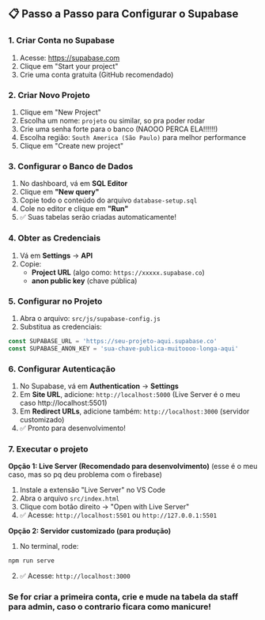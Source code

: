 ## 📋 **Passo a Passo para Configurar o Supabase**

### **1. Criar Conta no Supabase**
1. Acesse: https://supabase.com
2. Clique em "Start your project"
3. Crie uma conta gratuita (GitHub recomendado)

### **2. Criar Novo Projeto**
1. Clique em "New Project"
2. Escolha um nome: `projeto` ou similar, so pra poder rodar
3. Crie uma senha forte para o banco (NAOOO PERCA ELA!!!!!!)
4. Escolha região: `South America (São Paulo)` para melhor performance
5. Clique em "Create new project"

### **3. Configurar o Banco de Dados**
1. No dashboard, vá em **SQL Editor**
2. Clique em **"New query"**
3. Copie todo o conteúdo do arquivo `database-setup.sql`
4. Cole no editor e clique em **"Run"**
5. ✅ Suas tabelas serão criadas automaticamente!

### **4. Obter as Credenciais**
1. Vá em **Settings** → **API**
2. Copie:
   - **Project URL** (algo como: `https://xxxxx.supabase.co`)
   - **anon public key** (chave pública)

### **5. Configurar no Projeto**
1. Abra o arquivo: `src/js/supabase-config.js`
2. Substitua as credenciais:

```javascript
const SUPABASE_URL = 'https://seu-projeto-aqui.supabase.co'
const SUPABASE_ANON_KEY = 'sua-chave-publica-muitoooo-longa-aqui'
```

### **6. Configurar Autenticação**
1. No Supabase, vá em **Authentication** → **Settings**
2. Em **Site URL**, adicione: `http://localhost:5000` (Live Server é o meu caso http://localhost:5501)
3. Em **Redirect URLs**, adicione também: `http://localhost:3000` (servidor customizado)
4. ✅ Pronto para desenvolvimento!

### **7. Executar o projeto**

**Opção 1: Live Server (Recomendado para desenvolvimento)** (esse é o meu caso, mas so pq deu problema com o firebase)
1. Instale a extensão "Live Server" no VS Code
2. Abra o arquivo `src/index.html` 
3. Clique com botão direito → "Open with Live Server"
4. ✅ Acesse: `http://localhost:5501` ou `http://127.0.0.1:5501`

**Opção 2: Servidor customizado (para produção)**
1. No terminal, rode:
```bash
npm run serve
```
2. ✅ Acesse: `http://localhost:3000`

### **Se for criar a primeira conta, crie e mude na tabela da staff para admin, caso o contrario ficara como manicure!**